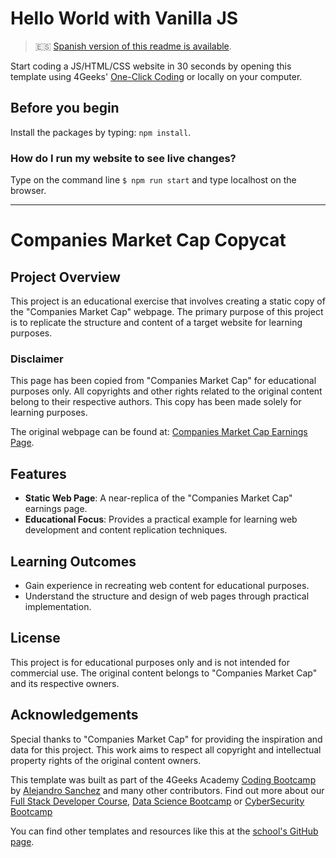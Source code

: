 <!-- hide -->
# Hello World with Vanilla JS

> 🇪🇸 [Spanish version of this readme is available](./README.es.md).
<!-- endhide -->
Start coding a JS/HTML/CSS website in 30 seconds by opening this template using 4Geeks' [One-Click Coding](https://s.4geeks.com/start?repo=https://github.com/4GeeksAcademy/vanillajs-hello) or locally on your computer.

## Before you begin

Install the packages by typing: `npm install`.


### How do I run my website to see live changes?  


Type on the command line `$ npm run start` and type localhost on the browser.
__________________________________________________________________________

# Companies Market Cap Copycat

## Project Overview
This project is an educational exercise that involves creating a static copy of the "Companies Market Cap" webpage. The primary purpose of this project is to replicate the structure and content of a target website for learning purposes.

### Disclaimer
This page has been copied from "Companies Market Cap" for educational purposes only. All copyrights and other rights related to the original content belong to their respective authors. This copy has been made solely for learning purposes.

The original webpage can be found at: [Companies Market Cap Earnings Page](https://companiesmarketcap.com/tesla/earnings/).

## Features
- **Static Web Page**: A near-replica of the "Companies Market Cap" earnings page.
- **Educational Focus**: Provides a practical example for learning web development and content replication techniques.

## Learning Outcomes
- Gain experience in recreating web content for educational purposes.
- Understand the structure and design of web pages through practical implementation.

## License
This project is for educational purposes only and is not intended for commercial use. The original content belongs to "Companies Market Cap" and its respective owners.

## Acknowledgements
Special thanks to "Companies Market Cap" for providing the inspiration and data for this project. This work aims to respect all copyright and intellectual property rights of the original content owners.



This template was built as part of the 4Geeks Academy [Coding Bootcamp](https://4geeksacademy.com/us/coding-bootcamp) by [Alejandro Sanchez](https://twitter.com/alesanchezr) and many other contributors. Find out more about our [Full Stack Developer Course](https://4geeksacademy.com/us/coding-bootcamps/part-time-full-stack-developer), [Data Science Bootcamp](https://4geeksacademy.com/us/coding-bootcamps/datascience-machine-learning) or [CyberSecurity Bootcamp](https://4geeksacademy.com/us/coding-bootcamps/cybersecurity)

You can find other templates and resources like this at the [school's GitHub page](https://github.com/4geeksacademy/).
<!-- endhide -->
